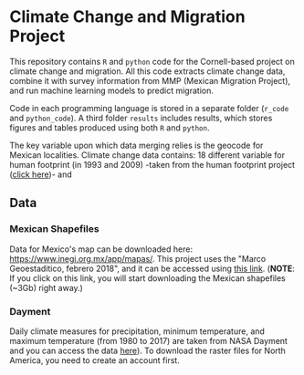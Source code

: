 # Climate Change and Migration Project


This repository contains `R` and `python` code for the Cornell-based project on climate change and migration. All this code extracts climate change data, combine it with survey information from MMP (Mexican Migration Project), and run machine learning models to predict migration. 

Code in each programming language is stored in a separate folder (`r_code` and `python_code`). A third folder `results` includes results, which stores figures and tables produced using both `R` and `python`.

The key variable upon which data merging relies is the geocode for Mexican localities. Climate change data contains: 18 different variable for human footprint (in 1993 and 2009) -taken from the human footprint project ([click here](https://wcshumanfootprint.org/))- and 


## Data

### Mexican Shapefiles
Data for Mexico's map can be downloaded here: https://www.inegi.org.mx/app/mapas/. This project uses the "Marco Geoestaditico, febrero 2018", and it can be accessed using [this link](https://www.inegi.org.mx/contenidos/productos/prod_serv/contenidos/espanol/bvinegi/productos/geografia/marcogeo/889463526636_s.zip). (**NOTE**: If you click on this link, you will start downloading the Mexican shapefiles (~3Gb) right away.)

### Dayment
Daily climate measures for precipitation, minimum temperature, and maximum temperature (from 1980 to 2017) are taken from NASA Dayment and you can access the data [here](https://daymet.ornl.gov/)). To download the raster files for North America, you need to create an account first.
